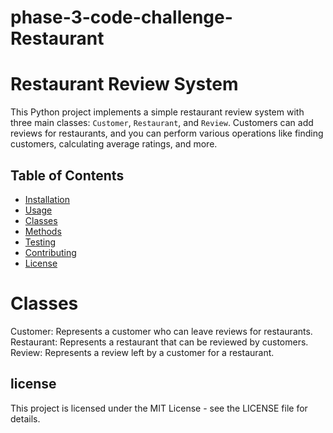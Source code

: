 # phase-3-code-challenge-Restaurant
# Restaurant Review System

This Python project implements a simple restaurant review system with three main classes: `Customer`, `Restaurant`, and `Review`. Customers can add reviews for restaurants, and you can perform various operations like finding customers, calculating average ratings, and more.

## Table of Contents
- [Installation](#installation)
- [Usage](#usage)
- [Classes](#classes)
- [Methods](#methods)
- [Testing](#testing)
- [Contributing](#contributing)
- [License](#license)



# Classes
Customer: Represents a customer who can leave reviews for restaurants.
Restaurant: Represents a restaurant that can be reviewed by customers.
Review: Represents a review left by a customer for a restaurant.
## license
This project is licensed under the MIT License - see the LICENSE file for details.